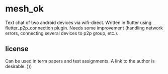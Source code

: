 # mesh_ok

Text chat of two android devices via wifi-direct. Written in flutter using flutter_p2p_connection plugin. Needs some improvement (handling network errors, connecting several devices to p2p group, etc.).

## license

Can be used in term papers and test assignments. A link to the author is desirable. )))
